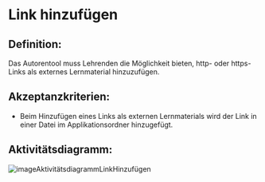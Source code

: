 # Link hinzufügen

## Definition:

Das Autorentool muss Lehrenden die Möglichkeit bieten, http- oder https-Links als externes Lernmaterial hinzuzufügen.

## Akzeptanzkriterien:

- Beim Hinzufügen eines Links als externen Lernmaterials wird der Link in einer Datei im Applikationsordner hinzugefügt.

## Aktivitätsdiagramm:

![imageAktivitätsdiagrammLinkHinzufügen](imageAktivitätsdiagrammLinkHinzufügen.png)
